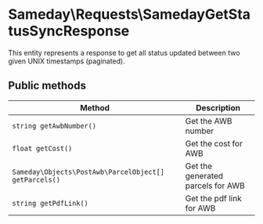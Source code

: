 # Sameday\Requests\SamedayGetStatusSyncResponse

This entity represents a response to get all status updated between two given UNIX timestamps (paginated).

## Public methods

| Method | Description |
| ------------- | ------------- |
| `string getAwbNumber()` | Get the AWB number |
| `float getCost()` | Get the cost for AWB |
| `Sameday\Objects\PostAwb\ParcelObject[] getParcels()` | Get the generated parcels for AWB |
| `string getPdfLink()` | Get the pdf link for AWB |
